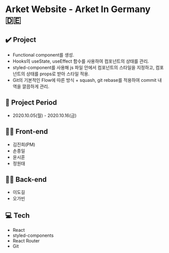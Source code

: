 # Arket Website - Arket In Germany 🇩🇪 

## ✔️ Project
- Functional component를 생성.
- Hooks의 useState, useEffect 함수를 사용하여 컴포넌트의 상태를 관리.
- styled-component를 사용해 js 파일 안에서 컴포넌트의 스타일을 지정하고, 컴포넌트의 상태를 props로 받아 스타일 적용.
- Git의 기본적인 Flow에 따른 방식 +  squash, git rebase를 적용하여 commit 내역을 깔끔하게 관리.

## 📅 Project Period
- 2020.10.05(월) - 2020.10.16(금)

## 🧑‍💻 Front-end
- 김진희(PM)
- 손종일
- 윤시훈
- 정원태

## 🧑‍💻 Back-end
- 이도길
- 오가빈

## 💻 Tech
- React
- styled-components
- React Router
- Git

